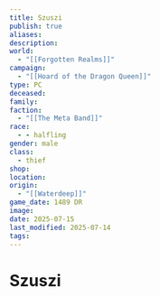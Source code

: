 ```yaml
---
title: Szuszi
publish: true
aliases: 
description: 
world:
  - "[[Forgotten Realms]]"
campaign:
  - "[[Hoard of the Dragon Queen]]"
type: PC
deceased: 
family: 
faction:
  - "[[The Meta Band]]"
race:
  - - halfling
gender: male
class:
  - thief
shop: 
location: 
origin:
  - "[[Waterdeep]]"
game_date: 1489 DR
image: 
date: 2025-07-15
last_modified: 2025-07-14
tags: 
---
```

# Szuszi
